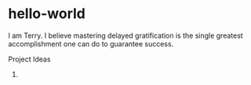# hello-world

I am Terry. I believe mastering delayed gratification is the single greatest accomplishment one can do to guarantee success.

Project Ideas

1. 
